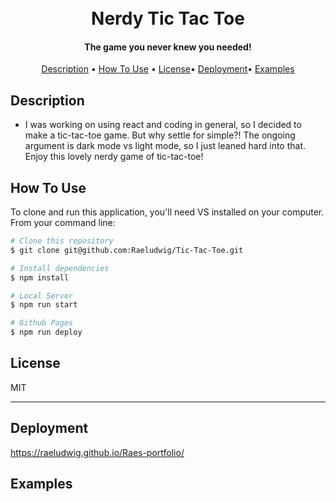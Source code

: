 <h1 align="center">
  <br>
Nerdy Tic Tac Toe
  <br>
</h1>

<h4 align="center"> The game you never knew you needed!</h4>


<p align="center">
  <a href="#description">Description</a> •
  <a href="#how-to-use">How To Use</a> •
  <a href="#license">License</a>•
  <a href="#deployment">Deployment</a>•
  <a href="#examples">Examples</a>
</p>




## Description

* I was working on using react and coding in general, so I decided to make a tic-tac-toe game. But why settle for simple?! The ongoing argument is dark mode vs light mode, so I just leaned hard into that. Enjoy this lovely nerdy game of tic-tac-toe!

## How To Use

To clone and run this application, you'll need VS installed on your computer. From your command line:

```bash
# Clone this repository
$ git clone git@github.com:Raeludwig/Tic-Tac-Toe.git

# Install dependencies
$ npm install

# Local Server
$ npm run start

# Github Pages
$ npm run deploy

```

## License

MIT

---
## Deployment
https://raeludwig.github.io/Raes-portfolio/

## Examples
